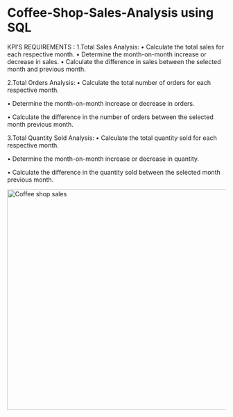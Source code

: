 # Coffee-Shop-Sales-Analysis using SQL

KPI’S REQUIREMENTS :
1.Total Sales Analysis:
•	Calculate the total sales for each respective month.
•	Determine the month-on-month increase or decrease in sales.
•	Calculate the difference in sales between the selected month and previous month.

2.Total Orders Analysis:
•	Calculate the total number of orders for each respective month.

•	Determine the month-on-month increase or decrease in orders.

•	Calculate the difference in the number  of orders between the selected month previous month.

3.Total Quantity Sold Analysis:
•	Calculate the total quantity sold for each respective month.

•	Determine the month-on-month increase or decrease in quantity.

•	Calculate the difference in the quantity sold between the selected month previous month.

<img width="627" height="507" alt="Coffee shop sales" src="https://github.com/user-attachments/assets/387bed08-4b9d-4871-af29-b8883cb7d568" />


